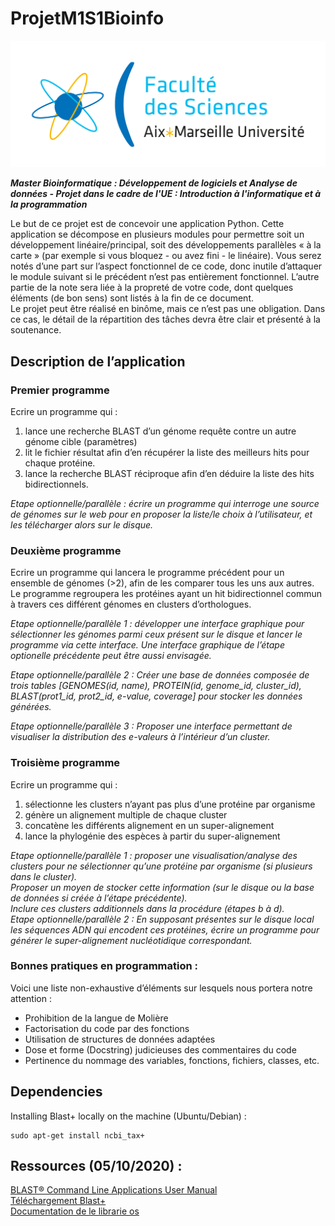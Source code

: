# ProjetM1S1Bioinfo

![Logo](photos/logo.png)

***Master Bioinformatique : Développement de logiciels et Analyse de données - Projet dans le cadre de l'UE : Introduction à l'informatique et à la programmation***


Le but de ce projet est de concevoir une application Python. Cette application se décompose en plusieurs modules pour permettre soit un développement linéaire/principal, soit des développements parallèles « à la carte » (par exemple si vous bloquez - ou avez fini - le linéaire). Vous serez notés d’une part sur l’aspect fonctionnel de ce code, donc inutile d’attaquer le module suivant si le précédent n’est pas entièrement fonctionnel. L’autre partie de la note sera liée à la propreté de votre code, dont quelques éléments (de bon sens) sont listés à la fin de ce document. <br>
Le projet peut être réalisé en binôme, mais ce n’est pas une obligation. Dans ce cas, le détail de la répartition des tâches devra être clair et présenté à la soutenance.

## Description de l’application

### Premier programme

Ecrire un programme qui : <br>
1.	lance une recherche BLAST d’un génome requête contre un autre génome cible (paramètres)<br>
2.	lit le fichier résultat afin d’en récupérer la liste des meilleurs hits pour chaque protéine.<br>
3.	lance la recherche BLAST réciproque afin d’en déduire la liste des hits bidirectionnels.<br>

*Etape optionnelle/parallèle : écrire un programme qui interroge une source de génomes sur le web pour en proposer la liste/le choix à l’utilisateur, et les télécharger alors sur le disque.*

### Deuxième programme
Ecrire un programme qui lancera le programme précédent pour un ensemble de génomes (>2), afin de les comparer tous les uns aux autres.<br>
Le programme regroupera les protéines ayant un hit bidirectionnel commun à travers ces différent génomes en clusters d’orthologues.<br>

*Etape optionnelle/parallèle 1 : développer une interface graphique pour sélectionner les génomes parmi ceux présent sur le disque et lancer le programme via cette interface. Une interface graphique de l’étape optionelle précédente peut être aussi envisagée.* <br>

*Etape optionnelle/parallèle 2 : Créer une base de données composée de trois tables [GENOMES(id, name), PROTEIN(id, genome_id, cluster_id), BLAST(prot1_id, prot2_id, e-value, coverage] pour stocker les données générées.*<br>

*Etape optionnelle/parallèle 3 : Proposer une interface permettant de visualiser la distribution des e-valeurs à l’intérieur d’un cluster.*<br>

### Troisième programme
Ecrire un programme qui : <br>
1.	sélectionne les clusters n’ayant pas plus d’une protéine par organisme<br>
2.	génère un alignement multiple de chaque cluster<br>
3.	concatène les différents alignement en un super-alignement<br>
4.	lance la phylogénie des espèces à partir du super-alignement<br>

*Etape optionnelle/parallèle 1 : proposer une visualisation/analyse des clusters pour ne sélectionner qu’une protéine par organisme (si plusieurs dans le cluster).<br>
Proposer un moyen de stocker cette information (sur le disque ou la base de données si créée à l’étape précédente).<br>
Inclure ces clusters additionnels dans la procédure (étapes b à d).*<br>
*Etape optionnelle/parallèle 2 : En supposant présentes sur le disque local les séquences ADN qui encodent ces protéines, écrire un programme pour générer le super-alignement nucléotidique correspondant.*<br>


### Bonnes pratiques en programmation : 
Voici une liste non-exhaustive d’éléments sur lesquels nous portera notre attention : <br>
- Prohibition de la langue de Molière<br>
-	Factorisation du code par des fonctions<br>
-	Utilisation de structures de données adaptées<br>
-	Dose et forme (Docstring) judicieuses des commentaires du code<br>
-	Pertinence du nommage des variables, fonctions, fichiers, classes, etc.<br>

## Dependencies
Installing Blast+ locally on the machine (Ubuntu/Debian) : 
```console
sudo apt-get install ncbi_tax+
```

## Ressources (05/10/2020) :
[BLAST® Command Line Applications User Manual](https://www.ncbi.nlm.nih.gov/books/NBK279690/) <br>
[Téléchargement Blast+](https://ftp.ncbi.nlm.nih.gov/blast/executables/blast+/LATEST/) <br>
[Documentation de le librarie os](https://docs.python.org/fr/3/library/os.html) <br>

